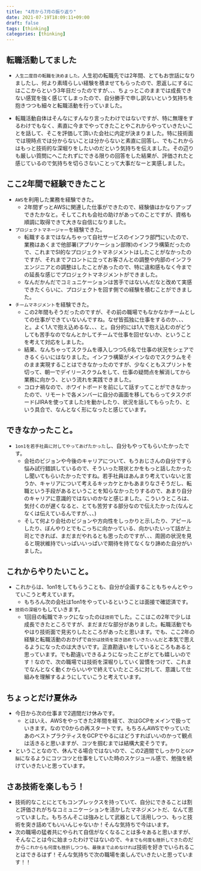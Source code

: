 ```yaml
---
title: "4月から7月の振り返り"
date: 2021-07-19T18:09:11+09:00
draft: false
tags: [thinking]
categories: [thinking]
---
```


## 転職活動してました
- `人生二度目の転職を決めました。`人生初の転職先では2年間、とてもお世話になりましたし、何より素晴らしい経験を積ませてもらったので、恩返しにするにはここからという3年目だったのですが、、、ちょっとこのままでは成長できない感覚を強く感じてしまったので、自分勝手で申し訳ないという気持ちを抱きつつも細々と転職活動を行っていました。
<!--more-->
- 転職活動自体はそんなにすんなり言ったわけではないですが、特に無理をするわけでもなく、素直に今までやってきたことやこれからやっていきたいことを話して、そこを評価して頂いた会社に内定が決まりました。特に技術面では現時点では分からないことは分からないと素直に回答し、でもこれからはもっと技術的な深堀りをしたいのだという気持ちを伝えました。その辺りも厳しい質問にへこたれずにできる限りの回答をした結果が、評価されたと感じているので気持ちを切らさないことって大事だなーと実感しました。

## ここ2年間で経験できたこと
- `AWS`を利用した業務を経験できた。
  - 2年間ずっとAWSに関連した仕事ができたので、経験値はかなりアップできたかなと。そしてこれも会社の助けがあってのことですが、資格も順調に取得できて大きな自信になりました。
- `プロジェクトマネージャー`を経験できた。
  - 転職するまではなんちゃって自社サービスのインフラ部門にいたので、業務はあくまで他部署(アプリケーション部隊)のインフラ構築だったので、これまでSI的なプロジェクトマネジメントはしたことがなかったのですが、それまでフロントに立ってお客さんとの調整や内部のインフラエンジニアとの調整はしたことがあったので、特に違和感もなく今までの延長な感じでプロジェクトマネジメントができました。
  - なんだかんだでコミュニケーションは苦手ではないんだなと改めて実感できたくらいに、プロジェクトを回す側での経験を積むことができました。
- `チームマネジメント`を経験できた。
  - この2年間もそうだったのですが、その前の職場でもなかなかチームとしての仕事ができていないんですね。なぜ皆孤独に仕事をするのか、、、と。よく1人で抱え込めるな、、、と。自分的には1人で抱え込むのがどうしても苦手なのでなんとかしてチームで仕事を回せないか、ということを考えて対応をしました。
  - 結果、なんちゃってスクラムを導入しつつ5,6名で仕事の状況をシェアできるくらいにはなりました。インフラ構築がメインなのでスクラムをそのまま実現することはできなかったのですが、少なくともスプリントを切って、朝一でデイリースクラムをして、仕事の疑問点を解消してから業務に向かう、という流れを実践できました。
  - コロナ禍なので、ホワイトボードを前にして話すってことができなかったので、リモートで各メンバーに自分の画面を移してもらってタスクボード(JIRAを使ってました)を動かしたり、状況を話してもらったり、という具合で、なんとなく形になったと感じています。

## できなかったこと。
- `1on1を若手社員に対してやってあげたかった`し、自分もやってもらいたかったです。
  - 会社のビジョンや今後のキャリアについて、もうおじさんの自分ですら悩み試行錯誤しているので、そういった現状とかをもっと話したかったし聞いてもらいたかったですね。若手社員はあんまり考えていないと言うか、キャリアについて考えるキッカケとかもあまりなさそうだし、転職という手段があるということを知らなかったりするので、あまり自分のキャリアに意識的ではないのかなと感じました。こういうところは、気付くのが遅くなると、とても苦労する部分なので伝えたかった(なんとなくは伝えているんですが、、、)
  - そして何より会社のビジョンや方向性をしっかりと示したり、アピールしたり、ぼんやりとでもこっちに向かっている、向かいたいって話が上司とできれば、まだまだやれるとも思ったのですが、、、周囲の状況を見ると現状維持でいっぱいいっぱいで期待を持てなくなり諦めた自分がいました。

## これからやりたいこと。
- これからは、1on1をしてもらうことも、自分が企画することもちゃんとやっていこうと考えています。
  - もちろん次の会社は1on1をやっているということは面接で確認済です。
- `技術の深堀り`もしていきます。
  - 1回目の転職でネックになったのは`技術`でした。ここはこの2年で少しは成長できたところですが、まだまだな部分がありました。転職活動でもやはり技術面で見劣りしたところがあったと思います。でも、ここ2年の経験と転職活動のおかげで`自分は技術を突き詰めていきたいんだ`と本気で思えるようになったのは大きいです。正直勘違いをしているところもあると思っています。でも勘違いできるようになったことがとても嬉しいのです！なので、次の職場では技術を深堀りしていく習慣をつけて、これまでなんとなく動くからいいやで終えていたところに対して、意識して仕組みを理解するようにしていこうと考えています。

## ちょっとだけ夏休み
- 今日から次の仕事まで2週間だけ休みです。
  - とはいえ、AWSをやってきた2年間を経て、次はGCPをメインで扱っていきます。なので0からの再スタートです。もちろんAWSでやっていたあのベストプラクティスをGCPでやるにはどうすればいいのかって観点は活きると思いますが、コツを掴むまでは結構大変そうです。
- ということなので、休んでる場合ではないので、この2週間でしっかりと`GCP脳`になるようにコツコツと仕事をしていた時のスケジュール感で、勉強を続けていきたいと思っています。

## さあ技術を楽しもう！
- 技術的なことにとてもコンプレックスを持っていて、自分にできることは割と評価されがちなコミュニケーションを活かしたマネジメントだ、なんて思っていました。もちろんそこは強みとして武器として活用しつつ、もっと技術を突き詰めてもいいんじゃないか！そんな気持ちで今はいます。
- 次の職場の猛者共にやられて自信がなくなることは多々あると思いますが、そんなことは今に始まったわけではないので、`今までも何度も挫折してきた`のだから`これからも何度も挫折しつつも、最後まで止めなければ`技術を好きでいられることはできるはず！そんな気持ちで次の職場を楽しんでいきたいと思っています！！
